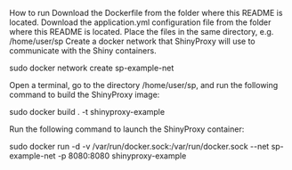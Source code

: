 How to run
Download the Dockerfile from the folder where this README is located.
Download the application.yml configuration file from the folder where this README is located.
Place the files in the same directory, e.g. /home/user/sp
Create a docker network that ShinyProxy will use to communicate with the Shiny containers.

sudo docker network create sp-example-net

Open a terminal, go to the directory /home/user/sp, and run the following command to build the ShinyProxy image:

sudo docker build . -t shinyproxy-example

Run the following command to launch the ShinyProxy container:

sudo docker run -d -v /var/run/docker.sock:/var/run/docker.sock --net sp-example-net -p 8080:8080 shinyproxy-example


